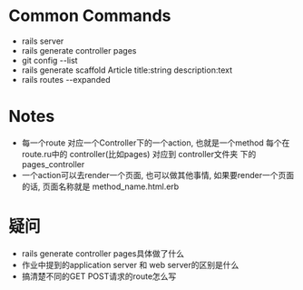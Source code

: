 # Common Commands
- rails server
- rails generate controller pages
- git config --list
- rails generate scaffold Article title:string description:text
- rails routes --expanded


# Notes
-  每一个route 对应一个Controller下的一个action, 也就是一个method
   每个在route.ru中的 controller(比如pages) 对应到 controller文件夹 下的pages_controller
-  一个action可以去render一个页面, 也可以做其他事情, 如果要render一个页面的话, 页面名称就是
   method_name.html.erb

# 疑问
- rails generate controller pages具体做了什么
- 作业中提到的application server 和 web server的区别是什么
- 搞清楚不同的GET POST请求的route怎么写

